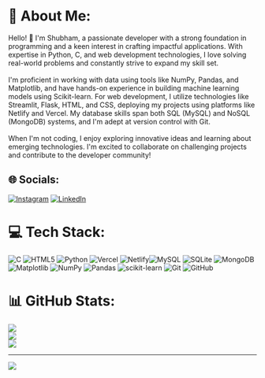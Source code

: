 # 💫 About Me:
Hello! 👋 I'm Shubham, a passionate developer with a strong foundation in programming and a keen interest in crafting impactful applications. With expertise in Python, C, and web development technologies, I love solving real-world problems and constantly strive to expand my skill set.<br><br>I'm proficient in working with data using tools like NumPy, Pandas, and Matplotlib, and have hands-on experience in building machine learning models using Scikit-learn. For web development, I utilize technologies like Streamlit, Flask, HTML, and CSS, deploying my projects using platforms like Netlify and Vercel. My database skills span both SQL (MySQL) and NoSQL (MongoDB) systems, and I'm adept at version control with Git.<br><br>When I'm not coding, I enjoy exploring innovative ideas and learning about emerging technologies. I'm excited to collaborate on challenging projects and contribute to the developer community!


## 🌐 Socials:
[![Instagram](https://img.shields.io/badge/Instagram-%23E4405F.svg?logo=Instagram&logoColor=white)](https://instagram.com/shubhm_karvariya) [![LinkedIn](https://img.shields.io/badge/LinkedIn-%230077B5.svg?logo=linkedin&logoColor=white)](https://linkedin.com/in/shubham-karvariya-6ab142326) 

# 💻 Tech Stack:
![C](https://img.shields.io/badge/c-%2300599C.svg?style=for-the-badge&logo=c&logoColor=white) ![HTML5](https://img.shields.io/badge/html5-%23E34F26.svg?style=for-the-badge&logo=html5&logoColor=white) ![Python](https://img.shields.io/badge/python-3670A0?style=for-the-badge&logo=python&logoColor=ffdd54) ![Vercel](https://img.shields.io/badge/vercel-%23000000.svg?style=for-the-badge&logo=vercel&logoColor=white) ![Netlify](https://img.shields.io/badge/netlify-%23000000.svg?style=for-the-badge&logo=netlify&logoColor=#00C7B7)![MySQL](https://img.shields.io/badge/mysql-4479A1.svg?style=for-the-badge&logo=mysql&logoColor=white) ![SQLite](https://img.shields.io/badge/sqlite-%2307405e.svg?style=for-the-badge&logo=sqlite&logoColor=white) ![MongoDB](https://img.shields.io/badge/MongoDB-%234ea94b.svg?style=for-the-badge&logo=mongodb&logoColor=white) ![Matplotlib](https://img.shields.io/badge/Matplotlib-%23ffffff.svg?style=for-the-badge&logo=Matplotlib&logoColor=black) ![NumPy](https://img.shields.io/badge/numpy-%23013243.svg?style=for-the-badge&logo=numpy&logoColor=white) ![Pandas](https://img.shields.io/badge/pandas-%23150458.svg?style=for-the-badge&logo=pandas&logoColor=white) ![scikit-learn](https://img.shields.io/badge/scikit--learn-%23F7931E.svg?style=for-the-badge&logo=scikit-learn&logoColor=white) ![Git](https://img.shields.io/badge/git-%23F05033.svg?style=for-the-badge&logo=git&logoColor=white) ![GitHub](https://img.shields.io/badge/github-%23121011.svg?style=for-the-badge&logo=github&logoColor=white)
# 📊 GitHub Stats:
![](https://github-readme-stats.vercel.app/api?username=5hubhm&theme=dark&hide_border=false&include_all_commits=false&count_private=false)<br/>
![](https://nirzak-streak-stats.vercel.app/?user=5hubhm&theme=dark&hide_border=false)<br/>
![](https://github-readme-stats.vercel.app/api/top-langs/?username=5hubhm&theme=dark&hide_border=false&include_all_commits=false&count_private=false&layout=compact)

---
[![](https://visitcount.itsvg.in/api?id=5hubhml&icon=0&color=0)](https://visitcount.itsvg.in)

<!-- Proudly created with GPRM ( https://gprm.itsvg.in ) -->
